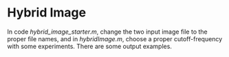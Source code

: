 # Hybrid Image
In code *hybrid_image_starter.m*, change the two input image file to the proper file names, and in *hybridImage.m*, choose a proper cutoff-frequency with some experiments.
There are some output examples.
